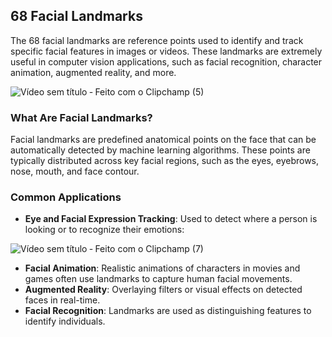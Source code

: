 ## 68 Facial Landmarks

The 68 facial landmarks are reference points used to identify and track specific facial features in images or videos. These landmarks are extremely useful in computer vision applications, such as facial recognition, character animation, augmented reality, and more.

![Vídeo sem título ‐ Feito com o Clipchamp (5)](https://github.com/user-attachments/assets/ac10018f-81b0-48fb-a244-894e3e20ede6)

### What Are Facial Landmarks?

Facial landmarks are predefined anatomical points on the face that can be automatically detected by machine learning algorithms. These points are typically distributed across key facial regions, such as the eyes, eyebrows, nose, mouth, and face contour.

### Common Applications

- **Eye and Facial Expression Tracking**: Used to detect where a person is looking or to recognize their emotions:

![Vídeo sem título ‐ Feito com o Clipchamp (7)](https://github.com/user-attachments/assets/6e33d6f5-d14a-4664-a1c1-f7ad93b2cfaa)

- **Facial Animation**: Realistic animations of characters in movies and games often use landmarks to capture human facial movements.
- **Augmented Reality**: Overlaying filters or visual effects on detected faces in real-time.
- **Facial Recognition**: Landmarks are used as distinguishing features to identify individuals.






